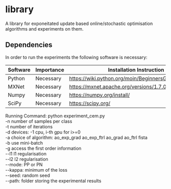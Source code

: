 # library
A library for exponeitated update based online/stochastic optimisation algorithms and experiments on them.

## Dependencies
In order to run the experiments the following software is necessary:

| Software     | Importance           | Installation Instruction                                              |
|--------------|----------------------|-----------------------------------------------------------------------|
| Python       | Necessary            | https://wiki.python.org/moin/BeginnersGuide/Download                  |
| MXNet        | Necessary            | https://mxnet.apache.org/versions/1.7.0/get_started                  |
| Numpy        | Necessary            | https://numpy.org/install/                                            |
| SciPy        | Necessary            | https://scipy.org/ |

Running Command: python experiment_cem.py  
 -n number of samples per class  
 -t number of iterations  
 -d devices: -1 cpu, i-th gpu for i>=0  
 -a choice of algorithm: ao_exp_grad ao_exp_ftrl ao_grad ao_ftrl fista  
 -b use mini-batch  
 -g access the first order information  
 --l1 l1 regularisation   
 --l2 l2 regularisation  
 --mode: PP or PN  
 --kappa: minimum of the loss  
 --seed: random seed  
 --path: folder storing the experimental results  

